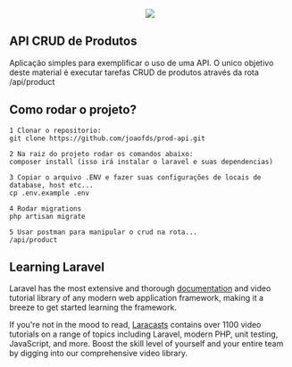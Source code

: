 <p align="center"><img src="https://laravel.com/assets/img/components/logo-laravel.svg"></p>

## API CRUD de Produtos

Aplicação simples para exemplificar o uso de uma API. O unico objetivo deste material é executar tarefas CRUD de produtos
através da rota /api/product

## Como rodar o projeto?


    1 Clonar o repositorio:
    git clone https://github.com/joaofds/prod-api.git
    
    2 Na raiz do projeto rodar os comandos abaixo:
    composer install (isso irá instalar o laravel e suas dependencias)
    
    3 Copiar o arquivo .ENV e fazer suas configurações de locais de database, host etc...
    cp .env.example .env
    
    4 Rodar migrations
    php artisan migrate
    
    5 Usar postman para manipular o crud na rota...
    /api/product



## Learning Laravel

Laravel has the most extensive and thorough [documentation](https://laravel.com/docs) and video tutorial library of any modern web application framework, making it a breeze to get started learning the framework.

If you're not in the mood to read, [Laracasts](https://laracasts.com) contains over 1100 video tutorials on a range of topics including Laravel, modern PHP, unit testing, JavaScript, and more. Boost the skill level of yourself and your entire team by digging into our comprehensive video library.
